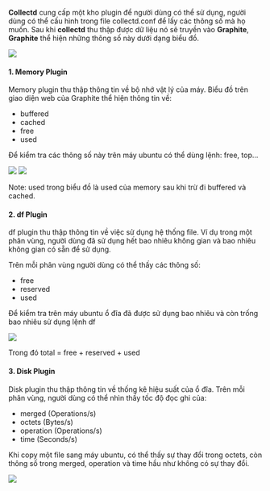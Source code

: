 **Collectd** cung cấp một kho plugin để người dùng có thể sử dụng, người dùng có thể cấu hình trong file collectd.conf để lấy các thông số mà họ muốn. Sau khi **collectd** thu thập được dữ liệu nó sẽ truyền vào **Graphite**, **Graphite** thể hiện những thông số này dưới dạng biểu đồ.

<img src="http://i.imgur.com/VNIrykz.png">

#### 1. Memory Plugin

Memory plugin thu thập thông tin về bộ nhớ  vật lý của máy. Biểu đồ trên giao diện web của Graphite thể hiện thông tin về:
- buffered
- cached
- free
- used

Để kiểm tra các thông số này trên máy ubuntu có thể dùng lệnh: free, top...

<img src="http://i.imgur.com/kbAXm7Z.png">

<img src="http://i.imgur.com/Axkj33J.png">

Note: used trong biểu đồ là used của memory sau khi trừ đi buffered và cached.

#### 2. df Plugin

df plugin thu thập thông tin về việc sử dụng hệ thống file. Ví dụ trong một phân vùng, người dùng đã sử dụng hết bao nhiêu không gian và bao nhiêu không gian có sẵn để sử dụng.

Trên mỗi phân vùng người dùng có thể thấy các thông số:
- free
- reserved
- used

Để kiểm tra trên máy ubuntu ổ đĩa đã được sử dụng bao nhiêu và còn trống bao nhiêu sử dụng lệnh df

<img src="http://i.imgur.com/CLotJjQ.png">

Trong đó total = free + reserved + used 


#### 3. Disk Plugin

Disk plugin thu thập thông tin về thống kê hiệu suất của ổ đĩa. Trên mỗi phân vùng, người dùng có thể nhìn thấy tốc độ đọc ghi của:

- merged (Operations/s)
- octets (Bytes/s)
- operation (Operations/s)
- time (Seconds/s)

Khi copy một file sang máy ubuntu, có thể thấy sự thay đổi trong octets, còn thông số trong merged, operation và time hầu như không có sự thay đổi.

<img src ="http://i.imgur.com/dThlyYR.png">
